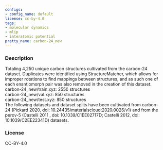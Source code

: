 ```yaml
---
configs:
- config_name: default
license: cc-by-4.0
tags:
- molecular dynamics
- mlip
- interatomic potential
pretty_name: carbon-24_new
---
```

### Description  
Totaling 4,250 unique carbon structures cultivated from the carbon-24 dataset. Duplicates were identified using StructureMatcher, which allows for improper rotations to find mappings between structures, and as such one of each enantiomorph pair was also removed in the creation of this dataset.
carbon-24_new/train.xyz: 2550 structures  
carbon-24_new/val.xyz: 850 structures  
carbon-24_new/test.xyz: 850 structures  
The following datasets and dataset splits have been cultivated from carbon-24 (Pickard 2020, doi: 10.24435/materialscloud:2020.0026/v1) and from the perov-5 (Castelli 2011
, doi: 10.1039/C1EE02717D; Castelli 2012, doi: 10.1039/C2EE22341D) datasets.

### License  
CC-BY-4.0  